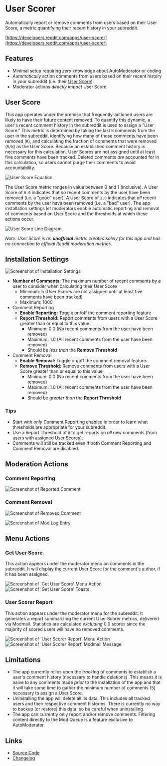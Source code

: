 # User Scorer

Automatically report or remove comments from users based on their User Score, a metric quantifying their recent history in your subreddit.

[https://developers.reddit.com/apps/user-scorer](https://developers.reddit.com/apps/user-scorer)

## Features

* Minimal setup requiring *zero* knowledge about AutoModerator or coding
* *Automatically* action comments from users based on their recent history in your subreddit (i.e. their [User Score](#user-score))
* Moderator actions *directly impact* User Score

## User Score

This app operates under the premise that frequently-actioned users are likely to have their future content removed. To quantify this dynamic, a user's recent comment history in the subreddit is used to assign a "User Score." This metric is determined by taking the last `N` comments from the user in the subreddit, identifying how many of those comments have been removed (`R`), and calculating the fraction of comments that were removed (`R/N`) as the User Score. Because an established comment history is necessary for this calculation, User Scores are not assigned until at least five comments have been tracked. Deleted comments *are* accounted for in this calculation, so users cannot purge their comments to avoid accountability.

![User Score Equation](https://github.com/user-attachments/assets/0664c452-7a97-4b9a-b6b5-350b124d1675)

The User Score metric ranges in value between 0 and 1 (inclusive). A User Score of `0.0` indicates that *no* recent comments by the user have been removed (i.e. a "good" user). A User Score of `1.0` indicates that *all* recent comments by the user have been removed (i.e. a "bad" user). The app installation settings let moderators enable automatic reporting and removal of comments based on User Score and the thresholds at which these actions occur.

![User Score Line Diagram](https://github.com/user-attachments/assets/1ea3bffa-2aef-447f-a764-29890c30f25e)

*Note: User Score is an **unofficial** metric created solely for this app and has no connection to official Reddit moderation metrics.*

## Installation Settings

![Screenshot of Installation Settings](https://github.com/user-attachments/assets/8baad9f6-414b-47af-bcd3-18db13f88172)

* **Number of Comments**: The maximum number of recent comments by a user to consider when calculating their User Score
  * Minimum: 5 (User Scores are not assigned until at least five comments have been tracked)
  * Maximum: 1000
* Comment Reporting
  * **Enable Reporting:** Toggle on/off the comment reporting feature
  * **Report Threshold:** Report comments from users with a User Score greater than or equal to this value
    * Minimum: 0.0 (No recent comments from the user have been removed)
    * Maximum: 1.0 (All recent comments from the user have been removed)
    * Should be *less than* the **Remove Threshold**
* Comment Removal
  * **Enable Removal:** Toggle on/off the comment removal feature
  * **Remove Threshold:** Remove comments from users with a User Score greater than or equal to this value
    * Minimum: 0.0 (No recent comments from the user have been removed)
    * Maximum: 1.0 (All recent comments from the user have been removed)
    * Should be *greater than* the **Report Threshold**

### Tips

* Start with *only* Comment Reporting enabled in order to learn what thresholds are appropriate for your subreddit.
* Use a Report Threshold of `0` to get reports on *all* new comments (from users with assigned User Scores).
* Comments will still be tracked even if both Comment Reporting and Comment Removal are disabled.

## Moderation Actions

### Comment Reporting

![Screenshot of Reported Comment](https://github.com/user-attachments/assets/07673cd1-49da-4a9f-9c0f-597b26c47ee3)

### Comment Removal

![Screenshot of Removed Comment](https://github.com/user-attachments/assets/d3961e96-9ed6-4d3c-9737-05926c2b7a4b)

![Screenshot of Mod Log Entry](https://github.com/user-attachments/assets/9db26275-bf32-4675-ac68-5073bb093b52)

## Menu Actions

### Get User Score

This action appears under the moderator menu on comments in the subreddit. It will display the current User Score for the comment's author, if it has been assigned.

![Screenshot of 'Get User Score' Menu Action](https://github.com/user-attachments/assets/d03994e0-4330-489b-b827-fcce742afbb2) ![Screenshot of 'Get User Score' Toasts](https://github.com/user-attachments/assets/c8e5bde1-bf23-41c6-ae0a-4074252133a4)

### User Scorer Report

This action appears under the moderator menu for the subreddit. It generates a report summarizing the current User Scorer metrics, delivered via Modmail. Statistics are calculated *excluding* 0.0 scores since the majority of scored users will have no removed comments.

![Screenshot of 'User Scorer Report' Menu Action](https://github.com/user-attachments/assets/28a6e3b4-3293-4331-a5bc-01997df3874b) ![Screenshot of 'User Scorer Report' Modmail Message](https://github.com/user-attachments/assets/f410c1a1-b1e0-413b-bd0b-f3a32898551a)

## Limitations

* The app currently relies upon the *tracking* of comments to establish a user's comment history (necessary to handle deletions). This means it is naive to any comments made *prior* to the installation of the app and that it will take some time to gather the minimum number of comments (5) necessary to assign a User Score.
* Uninstalling the app will delete all its data. This includes all tracked users and their respective comment histories. There is currently no way to backup (or restore) this data, so be careful when uninstalling.
* The app can currently only report and/or remove comments. Filtering content directly to the Mod Queue is a feature exclusive to AutoModerator.

## Links

* [Source Code](https://github.com/shiruken/user-scorer/)
* [Changelog](https://github.com/shiruken/user-scorer/releases)

